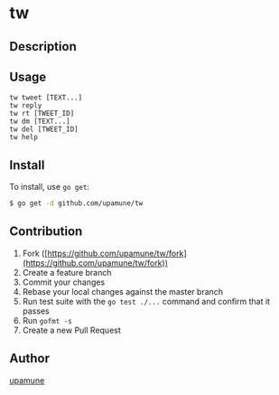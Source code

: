 # tw

## Description

## Usage

```
tw tweet [TEXT...]
tw reply
tw rt [TWEET_ID]
tw dm [TEXT...]
tw del [TWEET_ID]
tw help
```

## Install

To install, use `go get`:

```bash
$ go get -d github.com/upamune/tw
```

## Contribution

1. Fork ([https://github.com/upamune/tw/fork](https://github.com/upamune/tw/fork))
1. Create a feature branch
1. Commit your changes
1. Rebase your local changes against the master branch
1. Run test suite with the `go test ./...` command and confirm that it passes
1. Run `gofmt -s`
1. Create a new Pull Request

## Author

[upamune](https://github.com/upamune)
